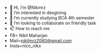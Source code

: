 - 👋 Hi, I’m @Nikmrz
- 👀 I’m interested in desgining
- 🌱 I’m currently studying BCA 4th semester
- 💞️ I’m looking to collaborate on friendly task
- 📫 How to reach me  
- FB= Nikil Maharjan
- Mail=nikilmrz2060@gmail.com
- Insta=nico_nikx

<!---
Nikmrz/Nikmrz is a ✨ special ✨ repository because its `README.md` (this file) appears on your GitHub profile.
You can click the Preview link to take a look at your changes.
--->
